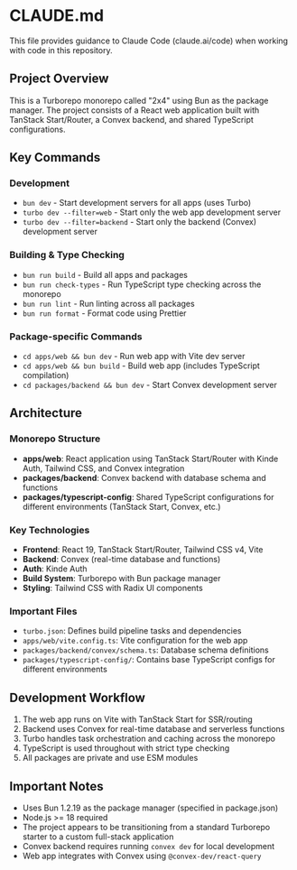 # CLAUDE.md

This file provides guidance to Claude Code (claude.ai/code) when working with code in this repository.

## Project Overview

This is a Turborepo monorepo called "2x4" using Bun as the package manager. The project consists of a React web application built with TanStack Start/Router, a Convex backend, and shared TypeScript configurations.

## Key Commands

### Development
- `bun dev` - Start development servers for all apps (uses Turbo)
- `turbo dev --filter=web` - Start only the web app development server
- `turbo dev --filter=backend` - Start only the backend (Convex) development server

### Building & Type Checking
- `bun run build` - Build all apps and packages
- `bun run check-types` - Run TypeScript type checking across the monorepo
- `bun run lint` - Run linting across all packages
- `bun run format` - Format code using Prettier

### Package-specific Commands
- `cd apps/web && bun dev` - Run web app with Vite dev server
- `cd apps/web && bun build` - Build web app (includes TypeScript compilation)
- `cd packages/backend && bun dev` - Start Convex development server

## Architecture

### Monorepo Structure
- **apps/web**: React application using TanStack Start/Router with Kinde Auth, Tailwind CSS, and Convex integration
- **packages/backend**: Convex backend with database schema and functions
- **packages/typescript-config**: Shared TypeScript configurations for different environments (TanStack Start, Convex, etc.)

### Key Technologies
- **Frontend**: React 19, TanStack Start/Router, Tailwind CSS v4, Vite
- **Backend**: Convex (real-time database and functions)
- **Auth**: Kinde Auth
- **Build System**: Turborepo with Bun package manager
- **Styling**: Tailwind CSS with Radix UI components

### Important Files
- `turbo.json`: Defines build pipeline tasks and dependencies
- `apps/web/vite.config.ts`: Vite configuration for the web app
- `packages/backend/convex/schema.ts`: Database schema definitions
- `packages/typescript-config/`: Contains base TypeScript configs for different environments

## Development Workflow

1. The web app runs on Vite with TanStack Start for SSR/routing
2. Backend uses Convex for real-time database and serverless functions
3. Turbo handles task orchestration and caching across the monorepo
4. TypeScript is used throughout with strict type checking
5. All packages are private and use ESM modules

## Important Notes

- Uses Bun 1.2.19 as the package manager (specified in package.json)
- Node.js >= 18 required
- The project appears to be transitioning from a standard Turborepo starter to a custom full-stack application
- Convex backend requires running `convex dev` for local development
- Web app integrates with Convex using `@convex-dev/react-query`